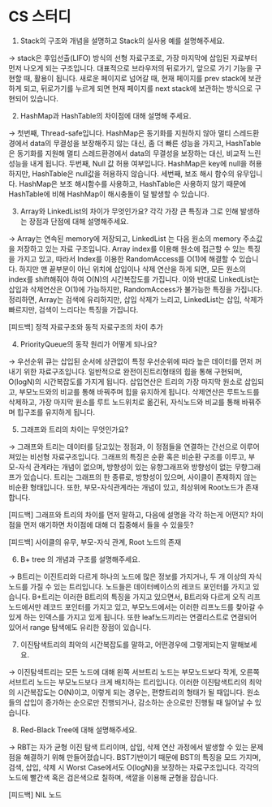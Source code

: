 # CS 스터디

1. Stack의 구조와 개념을 설명하고 Stack의 실사용 예를 설명해주세요.

→ stack은 후입선출(LIFO) 방식의 선형 자료구조로, 가장 마지막에 삽입된 자료부터 먼저 나오게 되는 구조입니다. 대표적으로 브라우저의 뒤로가기, 앞으로 가기 기능을 구현할 때, 활용이 됩니다. 새로운 페이지로 넘어갈 때, 현재 페이지를 prev stack에 보관하게 되고, 뒤로가기를 누르게 되면 현재 페이지를 next stack에 보관하는 방식으로 구현되어 있습니다.

2. HashMap과 HashTable의 차이점에 대해 설명해 주세요.

→ 첫번째, Thread-safe입니다. HashMap은 동기화를 지원하지 않아 멀티 스레드환경에서 data의 무결성을 보장해주지 않는 대신, 좀 더 빠른 성능을 가지고, HashTable은 동기화를 지원해 멀티 스레드환경에서 data의 무결성을 보장하는 대신, 비교적 느린 성능을 내게 됩니다. 
두번째, Null 값 허용 여부입니다. HashMap은 key에 null을 허용하지만, HashTable은 null값을 허용하지 않습니다. 세번째, 보조 해시 함수의 유무입니다. HashMap은 보조 해시함수를 사용하고, HashTable은 사용하지 않기 때문에 HashTable에 비해 HashMap이 해시충돌이 덜 발생할 수 있습니다.

3. Array와 LinkedList의 차이가 무엇인가요? 각각 가장 큰 특징과 그로 인해 발생하는 장점과 단점에 대해 설명해주세요.

→ Array는 연속된 memory에 저장되고, LinkedList 는 다음 원소의 memory 주소값을 저장하고 있는 자료 구조입니다. Array index를 이용해 원소에 접근할 수 있는 특징을 가지고 있고, 따라서 Index를 이용한 RandomAccess를 O(1)에 해결할 수 있습니다. 하지만 맨 끝부분이 아닌 위치에 삽입이나 삭제 연산을 하게 되면, 모든 원소의 index를 shift해줘야 하여 O(N)의 시간복잡도를 가집니다. 이와 반대로 LinkedList는 삽입과 삭제연산은 O(1)에 가능하지만, RandomAccess가 불가능한 특징을 가집니다. 정리하면, Array는 검색에 유리하지만, 삽입 삭제가 느리고, LinkedList는 삽입, 삭제가 빠르지만, 검색이 느리다는 특징을 가집니다. 

[피드백] 정적 자료구조와 동적 자료구조의 차이 추가

4. PriorityQueue의 동작 원리가 어떻게 되나요?

→ 우선순위 큐는 삽입된 순서에 상관없이 특정 우선순위에 따라 높은 데이터를 먼저 꺼내기 위한 자료구조입니다. 일반적으로 완전이진트리형태의 힙을 통해 구현되며, O(logN)의 시간복잡도를 가지게 됩니다. 삽입연산은 트리의 가장 마지막 원소로 삽입되고, 부모노드와의  비교를 통해 바꿔주며 힙을 유지하게 됩니다. 삭제연산은 루트노드를 삭제하고, 가장 마지막 원소를 루트 노드위치로 옮긴뒤, 자식노드와 비교를 통해 바꿔주며 힙구조를 유지하게 됩니다.

5. 그래프와 트리의 차이는 무엇인가요?

→ 그래프와 트리는 데이터를 담고있는 정점과, 이 정점들을 연결하는 간선으로 이루어져있는 비선형 자료구조입니다. 그래프의 특징은 순환 혹은 비순환 구조를 이루고, 부모-자식 관계라는 개념이 없으며, 방향성이 있는 유향그래프와 방향성이 없는 무향그래프가 있습니다. 트리는 그래프의 한 종류로, 방향성이 있으며, 사이클이 존재하지 않는 비순환 형태입니다. 또한, 부모-자식관계라는 개념이 있고, 최상위에 Root노드가 존재합니다.

[피드백] 그래프와 트리의 차이를 먼저 말하고, 다음에 설명을 각각 하는게 어떤지? 차이점을 먼저 얘기하면 차이점에 대해 더 집중해서 들을 수 있을듯?

[피드백] 사이클의 유무, 부모-자식 관계, Root 노드의 존재

6. B+ tree 의 개념과 구조를 설명해주세요.

→ B트리는 이진트리와 다르게 하나의 노드에 많은 정보를 가지거나, 두 개 이상의 자식 노드를 가질 수 있는 트리입니다. 노드들은 데이터베이스의 레코드 포인터를 가지고 있습니다. B+트리는 이러한 B트리의 특징을 가지고 있으면서, B트리와 다르게 오직 리프노드에서만 레코드 포인터를 가지고 있고, 부모노드에서는 이러한 리프노드를 찾아갈 수 있게 하는 인덱스를 가지고 있게 됩니다. 또한 leaf노드끼리는 연결리스트로 연결되어 있어서 range 탐색에도 유리한 장점이 있습니다.

7. 이진탐색트리의 최악의 시간복잡도를 말하고, 어떤경우에 그렇게되는지 말해보세요.

→ 이진탐색트리는 모든 노드에 대해 왼쪽 서브트리 노드는 부모노드보다 작게, 오른쪽 서브트리 노드는 부모노드보다 크게 배치하는 트리입니다. 이러한 이진탐색트리의 최악의 시간복잡도는 O(N)이고, 이렇게 되는 경우는, 편향트리의 형태가 될 때입니다. 원소들의 삽입이 증가하는 순으로만 진행되거나, 감소하는 순으로만 진행될 때 일어날 수 있습니다.

8. Red-Black Tree에 대해 설명해주세요.

→ RBT는 자가 균형 이진 탐색 트리이며, 삽입, 삭제 연산 과정에서 발생할 수 있는 문제점을 해결하기 위해 만들어졌습니다. BST기반이기 때문에 BST의 특징을 모드 가지며, 검색, 삽입, 삭제 시 Worst Case에서도 O(logN)을 보장하는 자료구조입니다. 각각의 노드에 빨간색 혹은 검은색으로 칠하며, 색깔을 이용해 균형을 잡습니다. 

[피드백] NIL 노드
